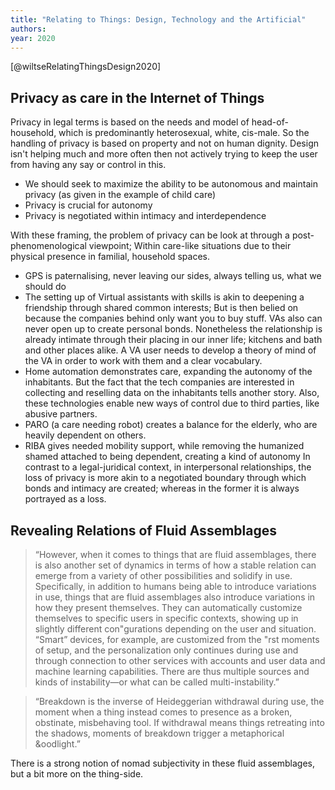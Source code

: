 ```yaml
---
title: "Relating to Things: Design, Technology and the Artificial"
authors: 
year: 2020
---
```


[@wiltseRelatingThingsDesign2020]

## Privacy as care in the Internet of Things
Privacy in legal terms is based on the needs and model of head-of-household, which is predominantly heterosexual, white, cis-male. So the handling of privacy is based on property and not on human dignity. Design isn't helping much and more often then not actively trying to keep the user from having any say or control in this.

- We should seek to maximize the ability to be autonomous and maintain privacy (as given in the example of child care)
- Privacy is crucial for autonomy
- Privacy is negotiated within intimacy and interdependence

With these framing, the problem of privacy can be look at through a post-phenomenological viewpoint; Within care-like situations due to their physical presence in familial, household spaces.

- GPS is paternalising, never leaving our sides, always telling us, what we should do
- The setting up of Virtual assistants with skills is akin to deepening a friendship through shared common interests; But is then belied on because the companies behind only want you to buy stuff. VAs also can never open up to create personal bonds. Nonetheless the relationship is already intimate through their placing in our inner life; kitchens and bath and other places alike. A VA user needs to develop a theory of mind of the VA in order to work with them and a clear vocabulary.
- Home automation demonstrates care, expanding the autonomy of the inhabitants. But the fact that the tech companies are interested in collecting and reselling data on the inhabitants tells another story. Also, these technologies enable new ways of control due to third parties, like abusive partners.
- PARO (a care needing robot) creates a balance for the elderly, who are heavily dependent on others.
- RIBA gives needed mobility support, while removing the humanized shamed attached to being dependent, creating a kind of autonomy
In contrast to a legal-juridical context, in interpersonal relationships, the loss of privacy is more akin to a negotiated boundary through which bonds and intimacy are created; whereas in the former it is always portrayed as a loss.

## Revealing Relations of Fluid Assemblages
> “However, when it comes to things that are fluid assemblages, there is also another set of dynamics in terms of how a stable relation can emerge from a variety of other possibilities and solidify in use. Specifically, in addition to humans being able to introduce variations in use, things that are fluid assemblages also introduce variations in how they present themselves. They can automatically customize themselves to specific users in specific contexts, showing up in slightly different con"gurations depending on the user and situation. “Smart” devices, for example, are customized from the "rst moments of setup, and the personalization only continues during use and through connection to other services with accounts and user data and machine learning capabilities. There are thus multiple sources and kinds of instability—or what can be called multi-instability.”

> “Breakdown is the inverse of Heideggerian withdrawal during use, the moment when a thing instead comes to presence as a broken, obstinate, misbehaving tool. If withdrawal means things retreating into the shadows, moments of breakdown trigger a metaphorical &oodlight.”

There is a strong notion of nomad subjectivity in these fluid assemblages, but a bit more on the thing-side.